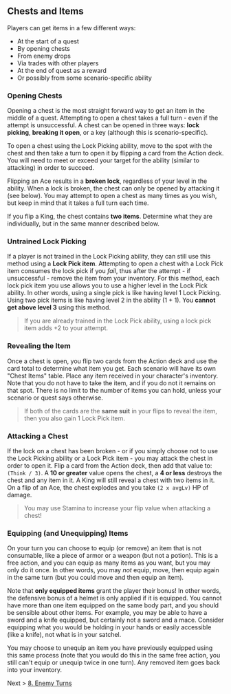 ## Chests and Items

Players can get items in a few different ways:

* At the start of a quest
* By opening chests
* From enemy drops
* Via trades with other players
* At the end of quest as a reward
* Or possibly from some scenario-specific ability

### Opening Chests

Opening a chest is the most straight forward way to get an item in the middle of a quest. Attempting to open a chest takes a full turn - even if the attempt is unsuccessful. A chest can be opened in three ways: **lock picking**, **breaking it open**, or a key (although this is scenario-specific).

To open a chest using the Lock Picking ability, move to the spot with the chest and then take a turn to open it by flipping a card from the Action deck. You will need to meet or exceed your target for the ability (similar to attacking) in order to succeed.

Flipping an Ace results in a **broken lock**, regardless of your level in the ability. When a lock is broken, the chest can only be opened by attacking it (see below). You may attempt to open a chest as many times as you wish, but keep in mind that it takes a full turn each time.

If you flip a King, the chest contains **two items**. Determine what they are individually, but in the same manner described below.

### Untrained Lock Picking

If a player is not trained in the Lock Picking ability, they can still use this method using a **Lock Pick item**. Attempting to open a chest with a Lock Pick item consumes the lock pick if you _fail_, thus after the attempt - if unsuccessful - remove the item from your inventory. For this method, each lock pick item you use allows you to use a higher level in the Lock Pick ability. In other words, using a single pick is like having level 1 Lock Picking. Using two pick items is like having level 2 in the ability (1 + 1). You **cannot get above level 3** using this method.

> If you are already trained in the Lock Pick ability, using a lock pick item adds +2 to your attempt.

### Revealing the Item

Once a chest is open, you flip two cards from the Action deck and use the card total to determine what item you get. Each scenario will have its own "Chest Items" table. Place any item received in your character's inventory. Note that you do not have to take the item, and if you do not it remains on that spot. There is no limit to the number of items you can hold, unless your scenario or quest says otherwise.

> If both of the cards are the **same suit** in your flips to reveal the item, then you also gain 1 Lock Pick item.

### Attacking a Chest

If the lock on a chest has been broken - or if you simply choose not to use the Lock Picking ability or a Lock Pick item - you may attack the chest in order to open it. Flip a card from the Action deck, then add that value to: `(Think / 3)`. A **10 or greater** value opens the chest, a **4 or less** destroys the chest and any item in it. A King will still reveal a chest with two items in it. On a flip of an Ace, the chest explodes and you take `(2 x avgLv)` HP of damage.

> You may use Stamina to increase your flip value when attacking a chest!

### Equipping (and Unequipping) Items

On your turn you can choose to equip (or remove) an item that is not consumable, like a piece of armor or a weapon (but not a potion). This is a free action, and you can equip as many items as you want, but you may only do it once. In other words, you may _not_ equip, move, then equip again in the same turn (but you could move and then equip an item).

Note that **only equipped items** grant the player their bonus! In other words, the defensive bonus of a helmet is only applied if it is equipped. You cannot have more than one item equipped on the same body part, and you should be sensible about other items. For example, you may be able to have a sword and a knife equipped, but certainly not a sword and a mace. Consider equipping what you would be holding in your hands or easily accessible (like a knife), not what is in your satchel.

You may choose to unequip an item you have previously equipped using this same process (note that you would do this in the same free action, you still can't equip or unequip twice in one turn). Any removed item goes back into your inventory.

Next > [8. Enemy Turns](08_enemy_turns.md)
